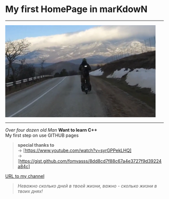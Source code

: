 #                   My first HomePage in marKdowN
___
![my_picture](1.png)


___
*Over four dozen old Man*
**Want to learn C++**  
My first step on use GITHUB pages  


>__special thanks to__  
-> [https://www.youtube.com/watch?v=syrGPPekLHQ]  
-> [https://gist.github.com/fomvasss/8dd8cd7f88c67a4e3727f9d39224a84c]

[URL to my channel](https://www.youtube.com/@temenator2)
>_Неважно сколько дней в твоей жизни, важно - сколько жизни в твоих днях!_